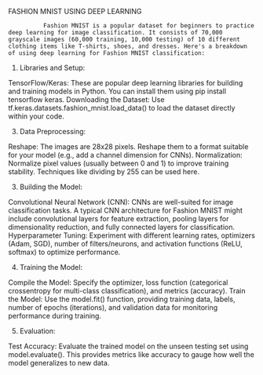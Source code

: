 FASHION MNIST USING DEEP LEARNING

              Fashion MNIST is a popular dataset for beginners to practice deep learning for image classification. It consists of 70,000 grayscale images (60,000 training, 10,000 testing) of 10 different clothing items like T-shirts, shoes, and dresses. Here's a breakdown of using deep learning for Fashion MNIST classification:

1. Libraries and Setup:

TensorFlow/Keras: These are popular deep learning libraries for building and training models in Python. You can install them using pip install tensorflow keras.
Downloading the Dataset: Use tf.keras.datasets.fashion_mnist.load_data() to load the dataset directly within your code.
    
3. Data Preprocessing:

Reshape: The images are 28x28 pixels. Reshape them to a format suitable for your model (e.g., add a channel dimension for CNNs).
Normalization: Normalize pixel values (usually between 0 and 1) to improve training stability. Techniques like dividing by 255 can be used here.

3. Building the Model:

Convolutional Neural Network (CNN): CNNs are well-suited for image classification tasks. A typical CNN architecture for Fashion MNIST might include convolutional layers for feature extraction, pooling layers for dimensionality reduction, and fully connected layers for classification.
Hyperparameter Tuning: Experiment with different learning rates, optimizers (Adam, SGD), number of filters/neurons, and activation functions (ReLU, softmax) to optimize performance.

4. Training the Model:

Compile the Model: Specify the optimizer, loss function (categorical crossentropy for multi-class classification), and metrics (accuracy).
Train the Model: Use the model.fit() function, providing training data, labels, number of epochs (iterations), and validation data for monitoring performance during training.

5. Evaluation:

Test Accuracy: Evaluate the trained model on the unseen testing set using model.evaluate(). This provides metrics like accuracy to gauge how well the model generalizes to new data.

